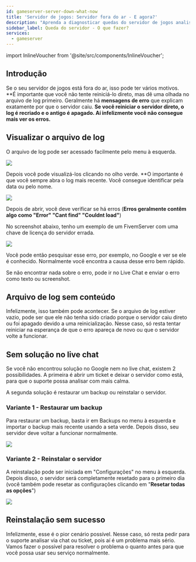```yaml
---
id: gameserver-server-down-what-now
title: 'Servidor de jogos: Servidor fora do ar - E agora?'
description: "Aprenda a diagnosticar quedas do servidor de jogos analisando arquivos de log para identificar erros e encontrar soluções eficazes → Saiba mais agora"
sidebar_label: Queda do servidor - O que fazer?
services:
  - gameserver
---
```


import InlineVoucher from '@site/src/components/InlineVoucher';

## Introdução

Se o seu servidor de jogos está fora do ar, isso pode ter vários motivos. **É importante que você não tente reiniciá-lo direto, mas dê uma olhada no arquivo de log primeiro. Geralmente há **mensagens de erro** que explicam exatamente por que o servidor caiu. **Se você reiniciar o servidor direto, o log é recriado e o antigo é apagado. Aí infelizmente você não consegue mais ver os erros.**

<InlineVoucher />

## Visualizar o arquivo de log

O arquivo de log pode ser acessado facilmente pelo menu à esquerda.

![](https://screensaver01.zap-hosting.com/index.php/s/rTMjGQPGoijMCXQ/preview)

Depois você pode visualizá-los clicando no olho verde. **O importante é que você sempre abra o log mais recente.
Você consegue identificar pela data ou pelo nome.

![](https://screensaver01.zap-hosting.com/index.php/s/Hc4cYQSj3c9Enpi/preview)

Depois de abrir, você deve verificar se há erros (**Erros geralmente contêm algo como "Error" "Cant find" "Couldnt load"**)

No screenshot abaixo, tenho um exemplo de um FivemServer com uma chave de licença do servidor errada.

![](https://screensaver01.zap-hosting.com/index.php/s/pAwzNkHZBTtHds9/preview)

Você pode então pesquisar esse erro, por exemplo, no Google e ver se ele é conhecido. Normalmente você encontra a causa desse erro bem rápido.

Se não encontrar nada sobre o erro, pode ir no Live Chat e enviar o erro como texto ou screenshot.

## Arquivo de log sem conteúdo

Infelizmente, isso também pode acontecer. Se o arquivo de log estiver vazio, pode ser que ele não tenha sido criado porque o servidor caiu direto ou foi apagado devido a uma reinicialização. Nesse caso, só resta tentar reiniciar na esperança de que o erro apareça de novo ou que o servidor volte a funcionar.

## Sem solução no live chat

Se você não encontrou solução no Google nem no live chat, existem 2 possibilidades. A primeira é abrir um ticket e deixar o servidor como está, para que o suporte possa analisar com mais calma.

A segunda solução é restaurar um backup ou reinstalar o servidor.

### Variante 1 - Restaurar um backup

Para restaurar um backup, basta ir em Backups no menu à esquerda e importar o backup mais recente usando a seta verde. Depois disso, seu servidor deve voltar a funcionar normalmente.

![](https://screensaver01.zap-hosting.com/index.php/s/j9C396QXtq8Pytx/preview)

### Variante 2 - Reinstalar o servidor

A reinstalação pode ser iniciada em "Configurações" no menu à esquerda. Depois disso, o servidor será completamente resetado para o primeiro dia (você também pode resetar as configurações clicando em "**Resetar todas as opções**")

![](https://screensaver01.zap-hosting.com/index.php/s/2edwoTrn3We67SB/preview)

## Reinstalação sem sucesso

Infelizmente, esse é o pior cenário possível. Nesse caso, só resta pedir para o suporte analisar via chat ou ticket, pois aí é um problema mais sério. Vamos fazer o possível para resolver o problema o quanto antes para que você possa usar seu serviço normalmente.

<InlineVoucher />